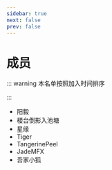 ```yaml
---
sidebar: true
next: false
prev: false
---
```


# 成员


::: warning 本名单按照加入时间排序

:::
- 阳毅
- 楼台倒影入池塘
- 星缘
- Tiger
- TangerinePeel
- JadeMFX
- 吾家小狐